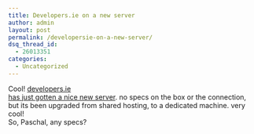 ```yaml
---
title: Developers.ie on a new server
author: admin
layout: post
permalink: /developersie-on-a-new-server/
dsq_thread_id:
  - 26013351
categories:
  - Uncategorized
---
```

Cool! [developers.ie  
has just gotten a nice new server][1]. no specs on the box or the connection,  
but its been upgraded from shared hosting, to a dedicated machine. very cool!  
So, Paschal, any specs?

 [1]: http://developers.ie/blogs/Myblog/archive/2005/07/20/1536.aspx